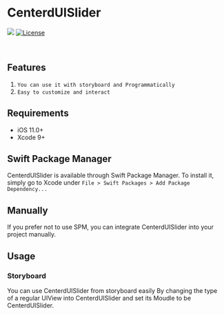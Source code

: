# CenterdUISlider
![](https://img.shields.io/badge/Swift-5.2-blue.svg?style=flat)
[![License](http://img.shields.io/badge/license-MIT-green.svg?style=flat)](https://github.com/mohammed1955/CenteredUISlider/blob/master/LICENSE)

</br>

## Features

1) `You can use it with storyboard and Programmatically`
2) `Easy to customize and interact `


## Requirements

- iOS 11.0+
- Xcode 9+

## Swift Package Manager

CenterdUISlider is available through Swift Package Manager. To install
it, simply go to Xcode under `File > Swift Packages > Add Package Dependency...`

## Manually

If you prefer not to use SPM, you can integrate CenterdUISlider into your project manually.

## Usage

### Storyboard
You can use CenterdUISlider from storyboard easily By changing the type of a regular UIView into CenterdUISlider and set its Moudle to be CenterdUISlider.
